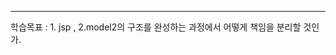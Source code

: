 <hr>

학습목표 :  1. jsp , 2.model2의 구조를 완성하는 과정에서 어떻게 책임을 분리할 것인가.







































